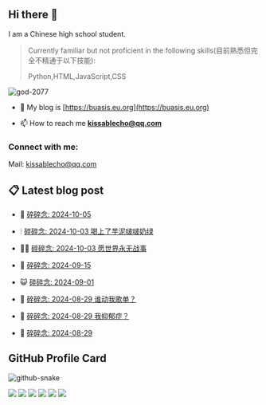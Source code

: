 ## Hi there 👋

I am a Chinese high school student.

>Currently familiar but not proficient in the following skills(目前熟悉但完全不精通于以下技能):
>
>Python,HTML,JavaScript,CSS


<p align="left"> <img src="https://komarev.com/ghpvc/?username=god-2077&label=Profile%20views&color=0e75b6&style=flat" alt="god-2077" /> </p>

- 📝 My blog is [https://buasis.eu.org](https://buasis.eu.org)

- 📫 How to reach me **kissablecho@qq.com**



<h3 align="left">Connect with me:</h3>
<p align="center">

Mail: [kissablecho@qq.com](mailto:kissablecho@qq.com)

## 📋 Latest blog post

<!-- BLOG-POST-LIST:START -->
- 👹 [碎碎念: 2024-10-05](https://buasis.eu.org/2024/10/05/sui-sui-nian-2024-10-05/) 

- 🕯 [碎碎念: 2024-10-03 喝上了芋泥啵啵奶绿](https://buasis.eu.org/2024/10/03/sui-sui-nian-2024-10-03-he-shang-liao-yu-ni-bo-bo-nai-lu/) 

- 🧑‍🏫 [碎碎念: 2024-10-03 愿世界永无战事](https://buasis.eu.org/2024/10/02/sui-sui-nian-2024-10-03-yuan-shi-jie-yong-wu-zhan-shi/) 

- 🤩 [碎碎念: 2024-09-15](https://buasis.eu.org/2024/09/15/sui-sui-nian-2024-09-15/) 

- 😺 [碎碎念: 2024-09-01](https://buasis.eu.org/2024/09/06/sui-sui-nian-2024-09-01/) 

- 🐲 [碎碎念: 2024-08-29 谁动我歌单？](https://buasis.eu.org/2024/08/29/sui-sui-nian-2024-08-29-shui-dong-wo-ge-dan/) 

- 🦆 [碎碎念: 2024-08-29 我抑郁症？](https://buasis.eu.org/2024/08/28/sui-sui-nian-2024-08-29-wo-yi-yu-zheng/) 

- 🎉 [碎碎念: 2024-08-29](https://buasis.eu.org/2024/08/28/sui-sui-nian-2024-08-29/) 
<!-- BLOG-POST-LIST:END -->

## GitHub Profile Card

<picture>
  <source media="(prefers-color-scheme: dark)" srcset="https://god-2077.buasis.eu.org/github-contribution-grid-snake/github-snake-dark.svg" />
  <source media="(prefers-color-scheme: light)" srcset="https://god-2077.buasis.eu.org/github-contribution-grid-snake/github-snake.svg" />
  <img alt="github-snake" src="https://god-2077.buasis.eu.org/github-contribution-grid-snake/github-snake-dark.svg" />
</picture>

[![](https://god-2077.buasis.eu.org/profile-3d-contrib/profile-night-rainbow.svg)](https://github.com/God-2077)
[![](https://god-2077.buasis.eu.org/profile-summary-card-output/tokyonight/0-profile-details.svg)](https://github.com/God-2077)
[![](https://god-2077.buasis.eu.org/profile-summary-card-output/tokyonight/1-repos-per-language.svg)](https://github.com/God-2077) [![](https://god-2077.buasis.eu.org/profile-summary-card-output/tokyonight/2-most-commit-language.svg)](https://github.com/God-2077)
[![](https://god-2077.buasis.eu.org/profile-summary-card-output/tokyonight/3-stats.svg)](https://github.com/God-2077) [![](https://god-2077.buasis.eu.org/profile-summary-card-output/tokyonight/4-productive-time.svg)](https://github.com/God-2077)
